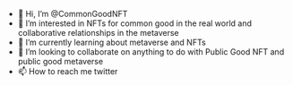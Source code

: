 - 👋 Hi, I’m @CommonGoodNFT
- 👀 I’m interested in NFTs for common good in the real world and collaborative relationships in the metaverse
- 🌱 I’m currently learning about metaverse and NFTs
- 💞️ I’m looking to collaborate on anything to do with Public Good NFT and public good metaverse
- 📫 How to reach me twitter 

<!---
CommonGoodNFT/CommonGoodNFT is a ✨ special ✨ repository because its `README.md` (this file) appears on your GitHub profile.
You can click the Preview link to take a look at your changes.
--->

